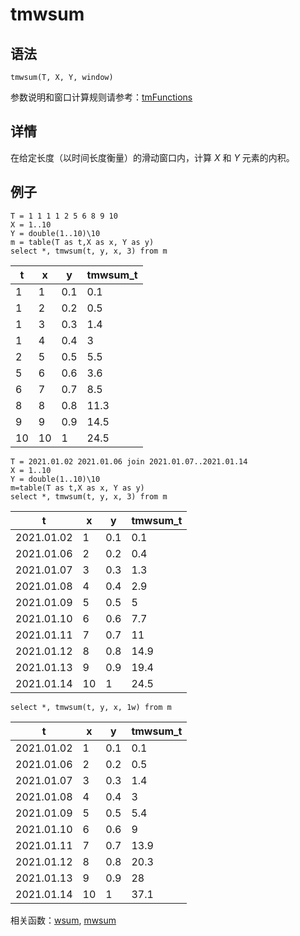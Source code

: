 # tmwsum

## 语法

`tmwsum(T, X, Y, window)`

参数说明和窗口计算规则请参考：[tmFunctions](../themes/tmFunctions.html)

## 详情

在给定长度（以时间长度衡量）的滑动窗口内，计算 *X* 和 *Y* 元素的内积。

## 例子

```
T = 1 1 1 1 2 5 6 8 9 10
X = 1..10
Y = double(1..10)\10
m = table(T as t,X as x, Y as y)
select *, tmwsum(t, y, x, 3) from m
```

| t | x | y | tmwsum\_t |
| --- | --- | --- | --- |
| 1 | 1 | 0.1 | 0.1 |
| 1 | 2 | 0.2 | 0.5 |
| 1 | 3 | 0.3 | 1.4 |
| 1 | 4 | 0.4 | 3 |
| 2 | 5 | 0.5 | 5.5 |
| 5 | 6 | 0.6 | 3.6 |
| 6 | 7 | 0.7 | 8.5 |
| 8 | 8 | 0.8 | 11.3 |
| 9 | 9 | 0.9 | 14.5 |
| 10 | 10 | 1 | 24.5 |

```
T = 2021.01.02 2021.01.06 join 2021.01.07..2021.01.14
X = 1..10
Y = double(1..10)\10
m=table(T as t,X as x, Y as y)
select *, tmwsum(t, y, x, 3) from m
```

| t | x | y | tmwsum\_t |
| --- | --- | --- | --- |
| 2021.01.02 | 1 | 0.1 | 0.1 |
| 2021.01.06 | 2 | 0.2 | 0.4 |
| 2021.01.07 | 3 | 0.3 | 1.3 |
| 2021.01.08 | 4 | 0.4 | 2.9 |
| 2021.01.09 | 5 | 0.5 | 5 |
| 2021.01.10 | 6 | 0.6 | 7.7 |
| 2021.01.11 | 7 | 0.7 | 11 |
| 2021.01.12 | 8 | 0.8 | 14.9 |
| 2021.01.13 | 9 | 0.9 | 19.4 |
| 2021.01.14 | 10 | 1 | 24.5 |

```
select *, tmwsum(t, y, x, 1w) from m
```

| t | x | y | tmwsum\_t |
| --- | --- | --- | --- |
| 2021.01.02 | 1 | 0.1 | 0.1 |
| 2021.01.06 | 2 | 0.2 | 0.5 |
| 2021.01.07 | 3 | 0.3 | 1.4 |
| 2021.01.08 | 4 | 0.4 | 3 |
| 2021.01.09 | 5 | 0.5 | 5.4 |
| 2021.01.10 | 6 | 0.6 | 9 |
| 2021.01.11 | 7 | 0.7 | 13.9 |
| 2021.01.12 | 8 | 0.8 | 20.3 |
| 2021.01.13 | 9 | 0.9 | 28 |
| 2021.01.14 | 10 | 1 | 37.1 |

相关函数：[wsum](../w/wsum.html), [mwsum](../m/mwsum.html)

